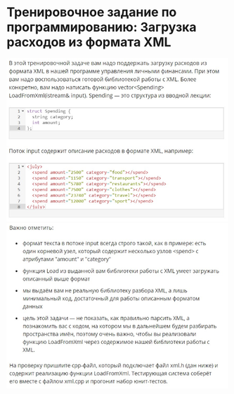 # Тренировочное задание по программированию: Загрузка расходов из формата XML
![image](./../../assets/064.jpg)
![image](./../../assets/065.jpg)
